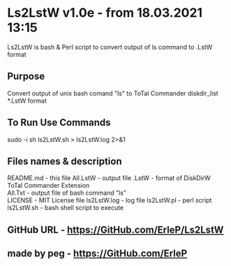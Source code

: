 # Ls2LstW v1.0e - from 18.03.2021 13:15

Ls2LstW is bash & Perl script to convert output of ls command to .LstW format

## Purpose

Convert output of unix bash comand "ls" to ToTal Commander diskdir_list \*.LstW format

## To Run Use Commands

sudo -i
sh ls2LstW.sh > ls2LstW.log 2>&1

## Files names & description

README.md - this file
All.LstW - output file .LstW - format of DiskDirW ToTal Commander Extension  
All.Txt - output file of bash command "ls"  
LICENSE - MIT License file
ls2LstW.log - log file
ls2LstW.pl - perl script
ls2LstW.sh - bash shell script to execute

## GitHub URL - https://GitHub.com/ErleP/Ls2LstW

## made by peg - https://GitHub.com/ErleP
